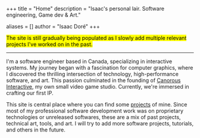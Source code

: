 +++
title = "Home"
description = "Isaac's personal lair. Software engineering, Game dev & Art."

aliases = []
author = "Isaac Doré"
+++

<mark>The site is still gradually being populated as I slowly add multiple relevant projects I've worked on in the past.</mark>

--- 

I'm a software engineer based in Canada, specializing in interactive systems. My journey began with a fascination for computer graphics, where I discovered the thrilling intersection of technology, high-performance software, and art. This passion culminated in the founding of [Canorous Interactive](https://www.canorousinteractive.com), my own small video game studio. Currently, we're immersed in crafting our first IP.

This site is central place where you can find some [projects](/projects) of mine. Since most of my professional software development work was on proprietary technologies or unreleased softwares, these are a mix of past projects, technical art, tools, and art. I will try to add more software projects, tutorials, and others in the future.
